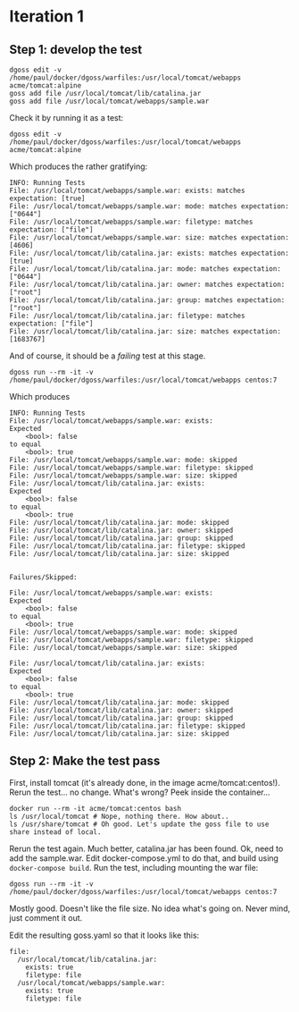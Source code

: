 # Iteration 1

## Step 1: develop the test

```
dgoss edit -v /home/paul/docker/dgoss/warfiles:/usr/local/tomcat/webapps acme/tomcat:alpine
goss add file /usr/local/tomcat/lib/catalina.jar
goss add file /usr/local/tomcat/webapps/sample.war
```

Check it by running it as a test:
```
dgoss edit -v /home/paul/docker/dgoss/warfiles:/usr/local/tomcat/webapps acme/tomcat:alpine
```
Which produces the rather gratifying:
```
INFO: Running Tests
File: /usr/local/tomcat/webapps/sample.war: exists: matches expectation: [true]
File: /usr/local/tomcat/webapps/sample.war: mode: matches expectation: ["0644"]
File: /usr/local/tomcat/webapps/sample.war: filetype: matches expectation: ["file"]
File: /usr/local/tomcat/webapps/sample.war: size: matches expectation: [4606]
File: /usr/local/tomcat/lib/catalina.jar: exists: matches expectation: [true]
File: /usr/local/tomcat/lib/catalina.jar: mode: matches expectation: ["0644"]
File: /usr/local/tomcat/lib/catalina.jar: owner: matches expectation: ["root"]
File: /usr/local/tomcat/lib/catalina.jar: group: matches expectation: ["root"]
File: /usr/local/tomcat/lib/catalina.jar: filetype: matches expectation: ["file"]
File: /usr/local/tomcat/lib/catalina.jar: size: matches expectation: [1683767]
```

And of course, it should be a _failing_ test at this stage.
```
dgoss run --rm -it -v /home/paul/docker/dgoss/warfiles:/usr/local/tomcat/webapps centos:7
```
Which produces
```
INFO: Running Tests
File: /usr/local/tomcat/webapps/sample.war: exists:
Expected
    <bool>: false
to equal
    <bool>: true
File: /usr/local/tomcat/webapps/sample.war: mode: skipped
File: /usr/local/tomcat/webapps/sample.war: filetype: skipped
File: /usr/local/tomcat/webapps/sample.war: size: skipped
File: /usr/local/tomcat/lib/catalina.jar: exists:
Expected
    <bool>: false
to equal
    <bool>: true
File: /usr/local/tomcat/lib/catalina.jar: mode: skipped
File: /usr/local/tomcat/lib/catalina.jar: owner: skipped
File: /usr/local/tomcat/lib/catalina.jar: group: skipped
File: /usr/local/tomcat/lib/catalina.jar: filetype: skipped
File: /usr/local/tomcat/lib/catalina.jar: size: skipped


Failures/Skipped:

File: /usr/local/tomcat/webapps/sample.war: exists:
Expected
    <bool>: false
to equal
    <bool>: true
File: /usr/local/tomcat/webapps/sample.war: mode: skipped
File: /usr/local/tomcat/webapps/sample.war: filetype: skipped
File: /usr/local/tomcat/webapps/sample.war: size: skipped

File: /usr/local/tomcat/lib/catalina.jar: exists:
Expected
    <bool>: false
to equal
    <bool>: true
File: /usr/local/tomcat/lib/catalina.jar: mode: skipped
File: /usr/local/tomcat/lib/catalina.jar: owner: skipped
File: /usr/local/tomcat/lib/catalina.jar: group: skipped
File: /usr/local/tomcat/lib/catalina.jar: filetype: skipped
File: /usr/local/tomcat/lib/catalina.jar: size: skipped
```

## Step 2: Make the test pass

First, install tomcat (it's already done, in the image acme/tomcat:centos!).
Rerun the test... no change. What's wrong?
Peek inside the container...

```
docker run --rm -it acme/tomcat:centos bash
ls /usr/local/tomcat # Nope, nothing there. How about..
ls /usr/share/tomcat # Oh good. Let's update the goss file to use share instead of local.
```
Rerun the test again. Much better, catalina.jar has been found. Ok, need to add the sample.war.
Edit docker-compose.yml to do that, and build using `docker-compose build`.
Run the test, including mounting the war file:

```
dgoss run --rm -it -v /home/paul/docker/dgoss/warfiles:/usr/local/tomcat/webapps centos:7
```

Mostly good. Doesn't like the file size. No idea what's going on. Never mind, just comment it out.

Edit the resulting goss.yaml so that it looks like this:
```
file:
  /usr/local/tomcat/lib/catalina.jar:
    exists: true
    filetype: file
  /usr/local/tomcat/webapps/sample.war:
    exists: true
    filetype: file
```

